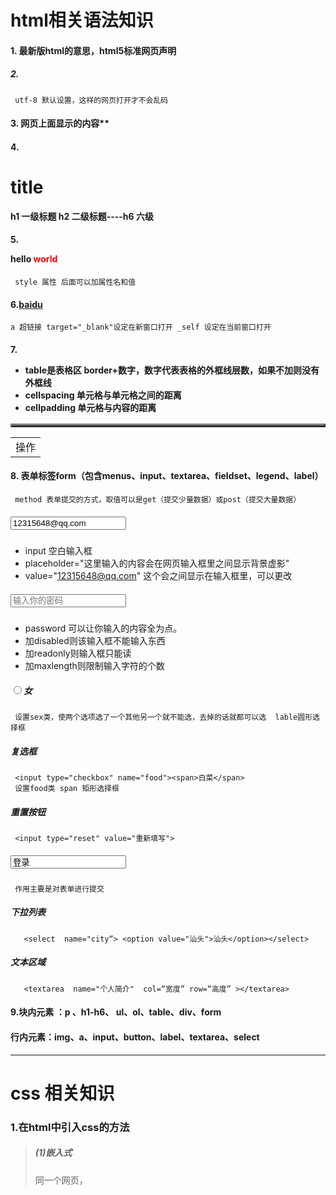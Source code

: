 # html相关语法知识
#### 1.<!DOCTYPE HTML>  最新版html的意思，html5标准网页声明
##### 2. <meta charset="utf-8">
     utf-8 默认设置，这样的网页打开才不会乱码
#### 3. <title>hello</title>    网页上面显示的内容**
#### 4. **<h1>title</h1>**    h1 一级标题  h2 二级标题----h6 六级
#### 5. <p title="hello">hello <span style="color:red">world</span></p>  
     style 属性 后面可以加属性名和值
#### 6.<a href="http://www.baidu.com" target="_blank" title="在新窗口中打开百度" >baidu</a>
    a 超链接 target="_blank"设定在新窗口打开 _self 设定在当前窗口打开
#### 7. <table border="3" cellspacing="0" cellpadding="10%">
- table是表格区 border+数字，数字代表表格的外框线层数，如果不加则没有外框线 
-   cellspacing 单元格与单元格之间的距离  
- cellpadding 单元格与内容的距离
   <table>
     <tr>  <!-- 行 -->
       <td>操作</td>   <!-- 列 -->
     </tr>
   </table>
#### 8. 表单标签form（包含menus、input、textarea、fieldset、legend、label）<form name=“user”  method=“get” >
     method 表单提交的方式，取值可以是get（提交少量数据）或post（提交大量数据）
##### <input placeholder="邮箱/昵称/账号名"  value="12315648@qq.com">

- input 空白输入框
- placeholder="这里输入的内容会在网页输入框里之间显示背景虚影"  
- value="12315648@qq.com" 这个会之间显示在输入框里，可以更改         
##### <input type="password" placeholder="输入你的密码"  >
- password 可以让你输入的内容全为点。 
- 加disabled则该输入框不能输入东西 
- 加readonly则输入框只能读
- 加maxlength则限制输入字符的个数
##### **<input id="sex_female" type="radio" name="sex"><label for="sex_female">女</label>**
     设置sex类，使两个选项选了一个其他另一个就不能选，去掉的话就都可以选  lable圆形选择框 
#####  复选框
     <input type="checkbox" name="food"><span>白菜</span>
     设置food类 span 矩形选择框
##### 重置按钮 
     <input type="reset" value="重新填写"> 
##### <input type="buttom" value="登录">
     作用主要是对表单进行提交
##### 下拉列表    
       <select  name="city“> <option value="汕头">汕头</option></select>
##### 文本区域
       <textarea  name="个人简介"  col=“宽度” row=“高度” ></textarea>

#### 9.块内元素 ：p  、h1-h6、 ul、ol、table、div、form
####    行内元素：img、a、input、button、label、textarea、select
******
# css 相关知识
### 1.在html中引入css的方法
>##### (1)嵌入式
><style type="text/css"></style>   同一个网页，<style>可以多次使用
>##### (2）外联式
><link rel="stylesheet" type="text/css"  href="http:\\img.jpg">
> <link>标记放在<head>标签里面
> rel：表示引入文件的类型
> ##### （3）行内式
> <h1  style="color:red;">
>

### 2.div:hover{background：red}--->鼠标放在div此区域时的颜色变红   div:active{} --->按住鼠标左键不松开的样式

### 3.对于文本类型的css的属性              
###### div{display：inline-block；background：blueviolet；color：red；padding：10px；text-align：center；line-height：40px；box-sizing：border-box；border-radius：5px；cursor：pointer；}
       1. display：规定网页元素如何显示问题，取值none（隐藏）block（以块元素显示）inline（以行内元素显示）inline-block（行内元素以块形式显示）
       2. padding：边框线到内容间的距离
       3. text-align：文本水平对齐方式，取值left、center、right
       4. box-sizing： border-box 指定宽度和高度来确定元素边框box
       5. line-height：行高
       6. border-radius：给元素设置圆角边框
       7. cursor：表示光标的类型 取值 text（形状I）help（形状？）wait（形状o） pointer（形状☝）
